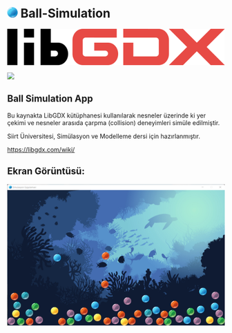 # <img src="https://raw.githubusercontent.com/dev8loper/Ball-Simulation/main/assets/blue.png" width="24"> Ball-Simulation

![logo](libgdx_logo.svg)

![](https://img.shields.io/badge/version-v1.0.0-blue)

## Ball Simulation App

Bu kaynakta LibGDX kütüphanesi kullanılarak nesneler üzerinde ki yer çekimi ve nesneler arasıda çarpma (collision) deneyimleri simüle edilmiştir.

Siirt Üniversitesi, Simülasyon ve Modelleme dersi için hazırlanmıştır.

https://libgdx.com/wiki/

## Ekran Görüntüsü:

![](screenshot.png)
